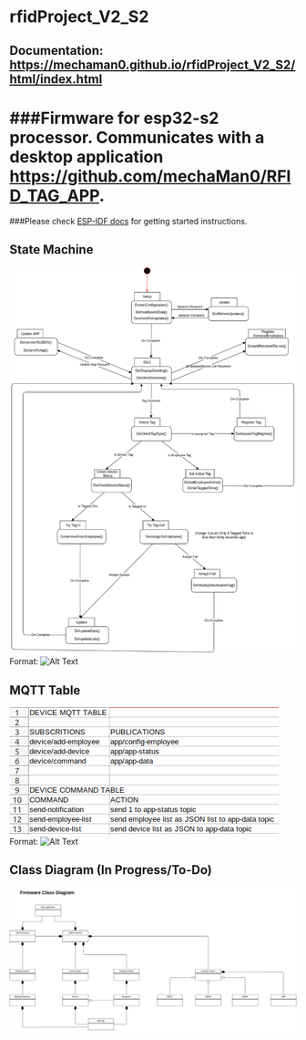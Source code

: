 # rfidProject_V2_S2

## Documentation: https://mechaman0.github.io/rfidProject_V2_S2/html/index.html

###Firmware for esp32-s2 processor. Communicates with a desktop application https://github.com/mechaMan0/RFID_TAG_APP. 
====================
###Please check [ESP-IDF docs](https://docs.espressif.com/projects/esp-idf/en/latest/get-started/index.html) for getting started instructions.

## State Machine
![GitHub Logo](/images/state-machine-firmware.png)
Format: ![Alt Text](url)

## MQTT Table 
![GitHub Logo](/images/mqtt-table2.png)
Format: ![Alt Text](url)

## Class Diagram (In Progress/To-Do)
![GitHub Logo](/images/FirmwareClassDiagram2.png)


